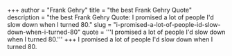 +++
author = "Frank Gehry"
title = "the best Frank Gehry Quote"
description = "the best Frank Gehry Quote: I promised a lot of people I'd slow down when I turned 80."
slug = "i-promised-a-lot-of-people-id-slow-down-when-i-turned-80"
quote = '''I promised a lot of people I'd slow down when I turned 80.'''
+++
I promised a lot of people I'd slow down when I turned 80.

